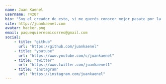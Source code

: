 ```yaml
---
name: Juan Kaenel
username: r4z0r
bio: "Soy el creador de esto, si me querés conocer mejor pasate por la página whoami"
site: http://juankaenel.com
avatar: hacker.png
email: paquequieresmicorreo@gmail.com
social:
    - title: "github"
      url: "https://github.com/juankaenel"
    - title: "youtube"
      url: "https://www.youtube.com/c/juankaenel"
    - title: "twitter"
      url: "https://www.twitter.com/juankaenel1"
    - title: "instagram"
      url: "https://instagram.com/juankaenel"
---
```

